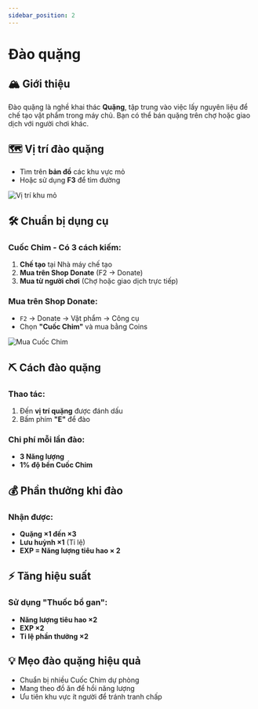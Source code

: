```yaml
---
sidebar_position: 2
---
```


# Đào quặng

## 🏔️ Giới thiệu
Đào quặng là nghề khai thác **Quặng**, tập trung vào việc lấy nguyên liệu để chế tạo vật phẩm trong máy chủ. Bạn có thể bán quặng trên chợ hoặc giao dịch với người chơi khác.

## 🗺️ Vị trí đào quặng
- Tìm trên **bản đồ** các khu vực mỏ
- Hoặc sử dụng **F3** để tìm đường

![Vị trí khu mỏ](/img/daoquang1.png)

## 🛠️ Chuẩn bị dụng cụ

### Cuốc Chim - Có 3 cách kiếm:
1. **Chế tạo** tại Nhà máy chế tạo
2. **Mua trên Shop Donate** (F2 → Donate)
3. **Mua từ người chơi** (Chợ hoặc giao dịch trực tiếp)

### Mua trên Shop Donate:
- `F2` → Donate → Vật phẩm → Công cụ
- Chọn **"Cuốc Chim"** và mua bằng Coins

![Mua Cuốc Chim](/img/daoquang2.png)

## ⛏️ Cách đào quặng

### Thao tác:
1. Đến **vị trí quặng** được đánh dấu
2. Bấm phím **"E"** để đào

### Chi phí mỗi lần đào:
- **3 Năng lượng**
- **1% độ bền Cuốc Chim**

## 💰 Phần thưởng khi đào

### Nhận được:
- **Quặng ×1 đến ×3**
- **Lưu huỳnh ×1** (Tỉ lệ)
- **EXP = Năng lượng tiêu hao × 2**

## ⚡ Tăng hiệu suất

### Sử dụng "Thuốc bổ gan":
- **Năng lượng tiêu hao ×2**
- **EXP ×2**
- **Tỉ lệ phần thưởng ×2**

## 💡 Mẹo đào quặng hiệu quả
- Chuẩn bị nhiều Cuốc Chim dự phòng
- Mang theo đồ ăn để hồi năng lượng
- Ưu tiên khu vực ít người để tránh tranh chấp